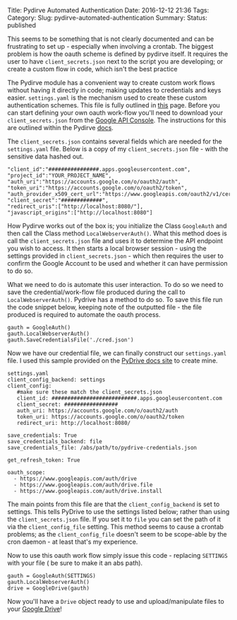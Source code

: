 Title: Pydirve Automated Authentication
Date: 2016-12-12 21:36
Tags:
Category: 
Slug: pydirve-automated-authentication
Summary:
Status: published

This seems to be something that is not clearly documented and can be frustrating to set up - especially when involving a crontab. The biggest problem is how the oauth scheme is defined by pydirve itself. It requires the user to have <code>client_secrets.json</code> next to the script you are developing; or create a custom flow in code, which isn't the best practice

The Pydirve module has a convenient way to create custom work flows without having it directly in code; making updates to credentials and keys easier. <code>settings.yaml</code> is the mechanism used to create these custom authentication schemes. This file is fully outlined in [this](http://pythonhosted.org/PyDrive/oauth.html) page. Before you can start defining your own oauth work-flow you'll need to download your <code>client_secrets.json</code> from the [Google API Console](https://console.developers.google.com). The instructions for this are outlined within the Pydirve [docs]('https://pythonhosted.org/PyDrive/quickstart.html').

The <code>client_secrets.json</code> contains several fields which are needed for the <code>settings.yaml</code> file. Below is a copy of my <code>client_secrets.json</code> file - with the sensitive data hashed out.

~~~~
"client_id":"################.apps.googleusercontent.com",
"project_id":"YOUR_PROJECT_NAME",
"auth_uri":"https://accounts.google.com/o/oauth2/auth",
"token_uri":"https://accounts.google.com/o/oauth2/token",
"auth_provider_x509_cert_url":"https://www.googleapis.com/oauth2/v1/certs",
"client_secret":"#############",
"redirect_uris":["http://localhost:8080/"],
"javascript_origins":["http://localhost:8080"]
~~~~

How Pydirve works out of the box is; you initialize the Class <code>GoogleAuth</code> and then call the Class method <code>LocalWebserverAuth()</code>. What this method does is call the <code>client_secrets.json</code> file and uses it to determine the API endpoint you wish to access. It then starts a local browser session - using the settings provided in <code>client_secrets.json</code> - which then requires the user to confirm the Google Account to be used and whether it can have permission to do so.

What we need to do is automate this user interaction. To do so we need to save the credential/work-flow file produced during the call to <code>LocalWebserverAuth()</code>. Pydrive has a method to do so. To save this file run the code snippet below, keeping note of the outputted file - the file produced is required to automate the oauth process.

~~~~
gauth = GoogleAuth()
gauth.LocalWebserverAuth()
gauth.SaveCredentialsFile('./cred.json')
~~~~

Now we have our credential file, we can finally construct our <code>settings.yaml</code> file. I used this sample provided on the [PyDrive docs site](http://pythonhosted.org/PyDrive/oauth.html#sample-settings-yaml) to create mine.

~~~~
settings.yaml
client_config_backend: settings
client_config:
   #make sure these match the client_secrets.json
   client_id: ###########################.apps.googleusercontent.com
   client_secret: #################
   auth_uri: https://accounts.google.com/o/oauth2/auth
   token_uri: https://accounts.google.com/o/oauth2/token
   redirect_uri: http://localhost:8080/ 

save_credentials: True  
save_credentials_backend: file  
save_credentials_file: /abs/path/to/pydrive-credentials.json

get_refresh_token: True

oauth_scope:
  - https://www.googleapis.com/auth/drive
  - https://www.googleapis.com/auth/drive.file
  - https://www.googleapis.com/auth/drive.install 

~~~~

The main points from this file are that the <code>client_config_backend</code> is set to settings. This tells PyDrive to use the settings listed below; rather than using the <code>client_secrets.json</code> file. If you set it to <code>file</code> you can set the path of it via the <code>client_config_file</code> setting. This method seems to cause a crontab problems; as the <code>client_config_file</code> doesn't seem to be scope-able by the cron daemon - at least that's my experience. 

Now to use this oauth work flow simply issue this code - replacing <code>SETTINGS</code> with your file ( be sure to make it an abs path).

~~~~
gauth = GoogleAuth(SETTINGS)
gauth.LocalWebserverAuth()
drive = GoogleDrive(gauth)
~~~~ 

Now you'll have a <code>Drive</code> object ready to use and upload/manipulate files to your [Google Drive](http://drive.google.com)!
